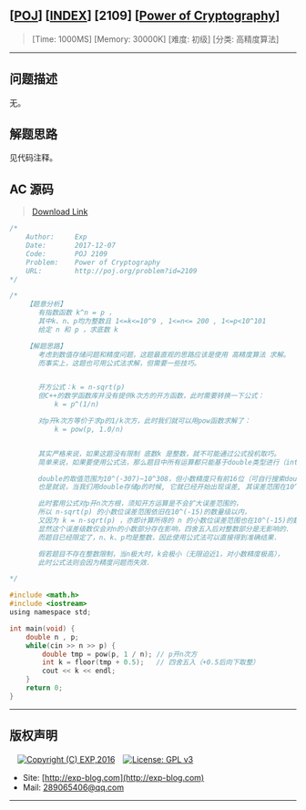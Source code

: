 ## [[POJ](http://poj.org/)] [[INDEX](https://github.com/lyy289065406/POJ-Solving-Reports)] [2109] [[Power of Cryptography](http://poj.org/problem?id=2109)]

> [Time: 1000MS] [Memory: 30000K] [难度: 初级] [分类: 高精度算法]

------

## 问题描述

无。

## 解题思路

见代码注释。

## AC 源码

> [Download Link](/reports/POJ2109-Power%20of%20Cryptography/src)


```c
/*
	Author:     Exp
	Date:       2017-12-07
	Code:       POJ 2109
	Problem:    Power of Cryptography
	URL:		http://poj.org/problem?id=2109
*/

/*
	【题意分析】
	   有指数函数 k^n = p ，
	   其中k、n、p均为整数且 1<=k<=10^9 , 1<=n<= 200 , 1<=p<10^101
	   给定 n 和 p ，求底数 k

	【解题思路】
	   考虑到数值存储问题和精度问题，这题最直观的思路应该是使用 高精度算法 求解。
	   而事实上，这题也可用公式法求解，但需要一些技巧。


	   开方公式：k = n-sqrt(p)
	   但C++的数学函数库并没有提供k次方的开方函数，此时需要转换一下公式：
	       k = p^(1/n)

	   对p开k次方等价于求p的1/k次方，此时我们就可以用pow函数求解了：
	       k = pow(p, 1.0/n)


	   其实严格来说，如果这题没有限制 底数k 是整数，就不可能通过公式投机取巧。
	   简单来说，如果要使用公式法，那么题目中所有运算都只能基于double类型进行（int会溢出）

	   double的取值范围为10^(-307)~10^308，但小数精度只有前16位（可自行搜索double的精度丢失问题）.
	   也是就说，当我们用double存储p的时候, 它就已经开始出现误差, 其误差范围在10^(-15)的数量级左右.

	   此时套用公式对p开n次方根，须知开方运算是不会扩大误差范围的，
	   所以 n-sqrt(p) 的小数位误差范围依旧在10^(-15)的数量级以内，
	   又因为 k = n-sqrt(p) ，亦即计算所得的 n 的小数位误差范围也在10^(-15)的数量级以内,
	   显然这个误差级数仅会对n的小数部分存在影响，四舍五入后对整数部分是无影响的.
	   而题目已经限定了，n、k、p均是整数，因此使用公式法可以直接得到准确结果.

	   假若题目不存在整数限制，当n极大时，k会极小（无限迫近1，对小数精度极高），
	   此时公式法则会因为精度问题而失效.

*/

#include <math.h>
#include <iostream>
using namespace std;

int main(void) {
	double n , p;
	while(cin >> n >> p) {
		double tmp = pow(p, 1 / n);	// p开n次方
		int k = floor(tmp + 0.5);	// 四舍五入（+0.5后向下取整）
		cout << k << endl;
	}
	return 0;
}


```

------

## 版权声明

　[![Copyright (C) EXP,2016](https://img.shields.io/badge/Copyright%20(C)-EXP%202016-blue.svg)](http://exp-blog.com)　[![License: GPL v3](https://img.shields.io/badge/License-GPL%20v3-blue.svg)](https://www.gnu.org/licenses/gpl-3.0)
  

- Site: [http://exp-blog.com](http://exp-blog.com) 
- Mail: <a href="mailto:289065406@qq.com?subject=[EXP's Github]%20Your%20Question%20（请写下您的疑问）&amp;body=What%20can%20I%20help%20you?%20（需要我提供什么帮助吗？）">289065406@qq.com</a>


------
